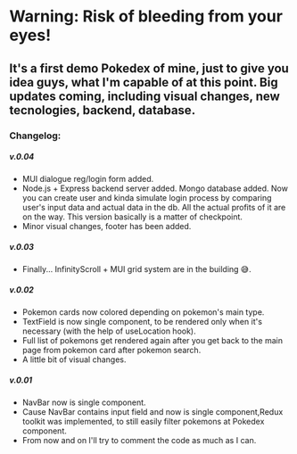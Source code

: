 <h1>Warning: Risk of bleeding from your eyes!</h1>

<h2>It's a first demo Pokedex of mine, just to give you idea guys, what I'm capable of at this point. Big updates coming, including visual changes, new tecnologies, backend, database.</h1>

<h3>Changelog:</h3>

<h5>v.0.04 </h5>
<ul>
<li>MUI dialogue reg/login form added.</li>
<li>Node.js + Express backend server added. Mongo database added. Now you can create user and kinda simulate login process by comparing user's input data and actual data in the db.
All the actual profits of it are on the way. This version basically is a matter of checkpoint.
</li>
<li>Minor visual changes, footer has been added.</li>
</ul>

<h5>v.0.03 </h5>
<ul>
<li>Finally... InfinityScroll + MUI grid system are in the building 😅. </li>
</ul>

<h5>v.0.02 </h5>
<ul>
<li>Pokemon cards now colored depending on pokemon's main type.</li>
<li>TextField is now single component, to be rendered only when it's necessary (with the help of useLocation hook).</li>
<li>Full list of pokemons get rendered again after you get back to the main page from pokemon card after pokemon search.</li>
<li>A little bit of visual changes.</li>
</ul>

<h5>v.0.01 </h5>
<ul>
<li>NavBar now is single component.</li>
<li>Cause NavBar contains input field and now is single component,Redux toolkit was implemented, to still easily filter pokemons at Pokedex component.</li>
<li>From now and on I'll try to comment the code as much as I can.</li>
</ul>

